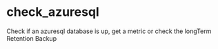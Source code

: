 # check_azuresql
Check if an azuresql database is up, get a metric or check the longTerm Retention Backup
